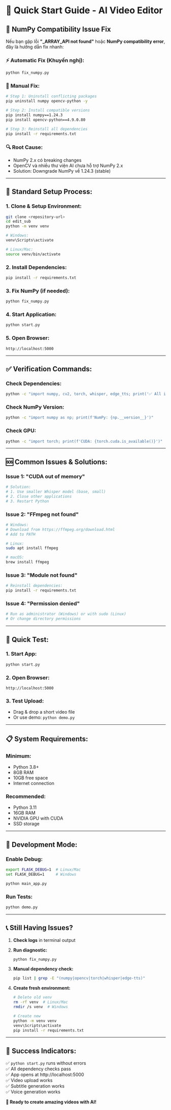 # 🚀 Quick Start Guide - AI Video Editor

## 🚨 NumPy Compatibility Issue Fix

Nếu bạn gặp lỗi **"_ARRAY_API not found"** hoặc **NumPy compatibility error**, đây là hướng dẫn fix nhanh:

### ⚡ **Automatic Fix (Khuyến nghị):**
```bash
python fix_numpy.py
```

### 🔧 **Manual Fix:**
```bash
# Step 1: Uninstall conflicting packages
pip uninstall numpy opencv-python -y

# Step 2: Install compatible versions
pip install numpy==1.24.3
pip install opencv-python==4.9.0.80

# Step 3: Reinstall all dependencies
pip install -r requirements.txt
```

### 🔍 **Root Cause:**
- NumPy 2.x có breaking changes
- OpenCV và nhiều thư viện AI chưa hỗ trợ NumPy 2.x
- Solution: Downgrade NumPy về 1.24.3 (stable)

---

## 🚀 **Standard Setup Process:**

### **1. Clone & Setup Environment:**
```bash
git clone <repository-url>
cd edit_sub
python -m venv venv

# Windows:
venv\Scripts\activate

# Linux/Mac:
source venv/bin/activate
```

### **2. Install Dependencies:**
```bash
pip install -r requirements.txt
```

### **3. Fix NumPy (if needed):**
```bash
python fix_numpy.py
```

### **4. Start Application:**
```bash
python start.py
```

### **5. Open Browser:**
```
http://localhost:5000
```

---

## ✅ **Verification Commands:**

### **Check Dependencies:**
```bash
python -c "import numpy, cv2, torch, whisper, edge_tts; print('✅ All imports OK')"
```

### **Check NumPy Version:**
```bash
python -c "import numpy as np; print(f'NumPy: {np.__version__}')"
```

### **Check GPU:**
```bash
python -c "import torch; print(f'CUDA: {torch.cuda.is_available()}')"
```

---

## 🆘 **Common Issues & Solutions:**

### **Issue 1: "CUDA out of memory"**
```bash
# Solution:
# 1. Use smaller Whisper model (base, small)
# 2. Close other applications
# 3. Restart Python
```

### **Issue 2: "FFmpeg not found"**
```bash
# Windows:
# Download from https://ffmpeg.org/download.html
# Add to PATH

# Linux:
sudo apt install ffmpeg

# macOS:
brew install ffmpeg
```

### **Issue 3: "Module not found"**
```bash
# Reinstall dependencies:
pip install -r requirements.txt
```

### **Issue 4: "Permission denied"**
```bash
# Run as administrator (Windows) or with sudo (Linux)
# Or change directory permissions
```

---

## 🎯 **Quick Test:**

### **1. Start App:**
```bash
python start.py
```

### **2. Open Browser:**
```
http://localhost:5000
```

### **3. Test Upload:**
- Drag & drop a short video file
- Or use demo: `python demo.py`

---

## 📋 **System Requirements:**

### **Minimum:**
- Python 3.8+
- 8GB RAM
- 10GB free space
- Internet connection

### **Recommended:**
- Python 3.11
- 16GB RAM
- NVIDIA GPU with CUDA
- SSD storage

---

## 🔧 **Development Mode:**

### **Enable Debug:**
```bash
export FLASK_DEBUG=1  # Linux/Mac
set FLASK_DEBUG=1     # Windows

python main_app.py
```

### **Run Tests:**
```bash
python demo.py
```

---

## 📞 **Still Having Issues?**

1. **Check logs** in terminal output
2. **Run diagnostic:**
   ```bash
   python fix_numpy.py
   ```
3. **Manual dependency check:**
   ```bash
   pip list | grep -E "(numpy|opencv|torch|whisper|edge-tts)"
   ```

4. **Create fresh environment:**
   ```bash
   # Delete old venv
   rm -rf venv  # Linux/Mac
   rmdir /s venv  # Windows
   
   # Create new
   python -m venv venv
   venv\Scripts\activate
   pip install -r requirements.txt
   ```

---

## 🎉 **Success Indicators:**

✅ `python start.py` runs without errors  
✅ All dependency checks pass  
✅ App opens at http://localhost:5000  
✅ Video upload works  
✅ Subtitle generation works  
✅ Voice generation works  

**🚀 Ready to create amazing videos with AI!** 